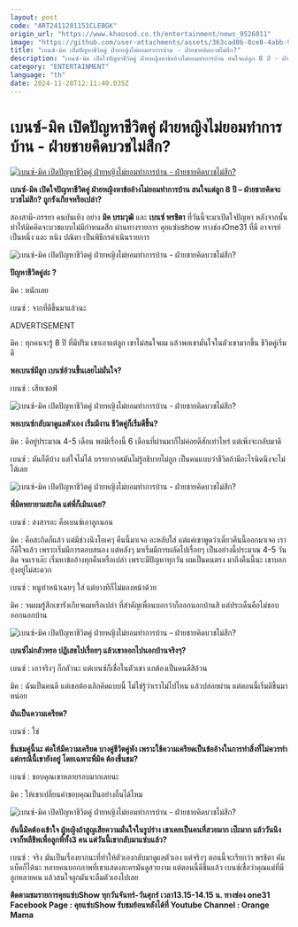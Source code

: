 ```yaml
---
layout: post
code: "ART2411281151CLEBGK"
origin_url: "https://www.khaosod.co.th/entertainment/news_9526011"
image: "https://github.com/user-attachments/assets/363cad8b-8ce8-4abb-9c66-d60158eede33"
title: "เบนซ์-มิค เปิดปัญหาชีวิตคู่ ฝ่ายหญิงไม่ยอมทำการบ้าน - ฝ่ายชายคิดบวชไม่สึก?"
description: "เบนซ์-มิค เปิดใจปัญหาชีวิตคู่ ฝ่ายหญิงหาข้ออ้างไม่ยอมทำการบ้าน สนใจแต่ลูก 8 ปี - ฝ่ายชายคิดจะบวชไม่สึก? ถูกรังเกียจหรือเปล่า?"
category: "ENTERTAINMENT"
language: "th"
date: 2024-11-28T12:11:40.035Z
---
```


# เบนซ์-มิค เปิดปัญหาชีวิตคู่ ฝ่ายหญิงไม่ยอมทำการบ้าน - ฝ่ายชายคิดบวชไม่สึก?

[![เบนซ์-มิค เปิดปัญหาชีวิตคู่ ฝ่ายหญิงไม่ยอมทำการบ้าน - ฝ่ายชายคิดบวชไม่สึก?](https://www.khaosod.co.th/wpapp/uploads/2024/11/mic_ben_281167-1.jpg "เบนซ์-มิค เปิดปัญหาชีวิตคู่ ฝ่ายหญิงไม่ยอมทำการบ้าน - ฝ่ายชายคิดบวชไม่สึก?")](https://www.khaosod.co.th/wpapp/uploads/2024/11/mic_ben_281167-1.jpg)

**เบนซ์-มิค เปิดใจปัญหาชีวิตคู่ ฝ่ายหญิงหาข้ออ้างไม่ยอมทำการบ้าน สนใจแต่ลูก 8 ปี – ฝ่ายชายคิดจะบวชไม่สึก? ถูกรังเกียจหรือเปล่า?**

สองสามี-ภรรยา คนบันเทิง อย่าง **มิค บรมวุฒิ** และ **เบนซ์ พรชิตา** ที่วันนี้จะมาเปิดใจปัญหา หลังจากนั้นทำให้มิคคิดจะบวชแบบไม่มีกำหนดสึก ผ่านทางรายการ คุยแซ่บshow ทางช่องOne31 ที่มี อาจารย์เป็นหนึ่ง และ หนิง ปณิตา เป็นพิธีกรดำเนินรายการ

![ เบนซ์-มิค เปิดปัญหาชีวิตคู่ ฝ่ายหญิงไม่ยอมทำการบ้าน - ฝ่ายชายคิดบวชไม่สึก?](https://www.khaosod.co.th/wpapp/uploads/2024/11/mic_ben_281167-7.jpg)

**ปัญหาชีวิตคู่ล่ะ ?**

มิค : หนักเลย

เบนซ์ : จากที่ดีขึ้นมาแล้วนะ

ADVERTISEMENT

มิค : ทุกคนจะรู้ 8 ปี ที่มีปริม เขาเอาแต่ลูก เขาไม่สนใจผม แล้วพอเขามั่นใจในตัวเขามากขึ้น ชีวิตคู่เริ่มดี

**พอเบนซ์มีลูก เบนซ์อ้วนขึ้นเลยไม่มั่นใจ?**

เบนซ์ : เสียเซลฟ์

![ เบนซ์-มิค เปิดปัญหาชีวิตคู่ ฝ่ายหญิงไม่ยอมทำการบ้าน - ฝ่ายชายคิดบวชไม่สึก?](https://www.khaosod.co.th/wpapp/uploads/2024/11/mic_ben_281167-4.jpg)

**พอเบนซ์กลับมาดูแลตัวเอง เริ่มมีงาน ชีวิตคู่ก็เริ่มดีขึ้น?**

มิค : ดีอยู่ประมาณ 4-5 เดือน พอมีเรื่องนี้ 6 เดือนที่ผ่านมาก็ไม่ค่อยดีสักเท่าไหร่ แต่เพิ่งจะกลับมาดี

เบนซ์ : มันก็ดีบ้าง แต่ใจไม่ได้ บรรยากาศมันไม่รู้อธิบายไม่ถูก เป็นคนแบบว่าชีวิตถ้ามีอะไรนิดนึงจะไม่ได้เลย

![ เบนซ์-มิค เปิดปัญหาชีวิตคู่ ฝ่ายหญิงไม่ยอมทำการบ้าน - ฝ่ายชายคิดบวชไม่สึก?](https://www.khaosod.co.th/wpapp/uploads/2024/11/mic_ben_281167-8.jpg)

**พี่มิคพยายามสะกิด แต่พี่ก็เมินเฉย?**

เบนซ์ : สงสารอะ คือเบนซ์เอาลูกนอน

มิค : คือสะกิดก็แล้ว แต่มีช่วงนึงโอเคๆ คืนนี้มาเจอ อะหลับใส่ แต่แค่เขาพูดว่าเดี๋ยวคืนนี้ออกมาเจอ เราก็ดีใจแล้ว เพราะเริ่มมีการตอบสนอง แต่หลังๆ มาเริ่มมีการผลัดไปเรื่อยๆ เป็นอย่างนี้ประมาณ 4-5 วันติด จนเราเอ๊ะ เริ่มหาข้ออ้างทุกคืนหรือเปล่า เพราะมีปัญหาทุกวัน ผมเป็นคนตรง มาถึงคืนนี้นะ เขาบอกยุ่งอยู่ไม่สะดวก

เบนซ์ : หนูทำหน้าเฉยๆ ใส่ แต่บางทีก็ไม่มองหน้าด้วย

มิค : จนผมรู้สึกเขารังเกียจผมหรือเปล่า ที่สำคัญเพื่อนบอกว่าก็ออกนอกบ้านสิ แต่ประเด็นคือไม่ชอบออกนอกบ้าน

![ เบนซ์-มิค เปิดปัญหาชีวิตคู่ ฝ่ายหญิงไม่ยอมทำการบ้าน - ฝ่ายชายคิดบวชไม่สึก?](https://www.khaosod.co.th/wpapp/uploads/2024/11/mic_ben_281167-5.jpg)

**เบนซ์ไม่กลัวหรอ ปฏิเสธไปเรื่อยๆ แล้วเขาออกไปนอกบ้านจริงๆ?**

เบนซ์ : เอาจริงๆ ก็กลัวนะ แต่เบนซ์ก็เชื่อในตัวเขา แกต้องเป็นคนดีสิอ้วน

มิค : ฉันเป็นคนดี แต่เธอต้องเลิกคิดแบบนี้ ไม่ใช่รู้ว่าเราไม่ไปไหน แล้วปล่อยผ่าน แต่ตอนนี้เริ่มดีขึ้นมาหน่อย

**มันเป็นความเครียด?**

เบนซ์ : ใช่

**ชื่นชมคู่นี้นะ ต่อให้มีความเครียด บางคู่ชีวิตคู่พัง เพราะใช้ความเครียดเป็นข้ออ้างในการทำสิ่งที่ไม่ควรทำ แต่กรณีนี้เขายังอยู่ โดยเฉพาะพี่มิค ต้องชื่นชม?**

เบนซ์ : ขอบคุณเขาหลายรอบมากเลยนะ

มิค : ให้เขาเปลี่ยนคำขอบคุณเป็นอย่างอื่นได้ไหม

![ เบนซ์-มิค เปิดปัญหาชีวิตคู่ ฝ่ายหญิงไม่ยอมทำการบ้าน - ฝ่ายชายคิดบวชไม่สึก?](https://www.khaosod.co.th/wpapp/uploads/2024/11/mic_ben_281167-6.jpg)

**อันนี้มิคต้องเข้าใจ ผู้หญิงถ้าสูญเสียความมั่นใจในรูปร่าง เขาเคยเป็นคนที่สวยมาก เป๊ะมาก แล้ววันนึงเจาก็พลีชีพเพื่อลูกพี่ทั้ง3 คน แต่วันนี้เขากลับมาแซ่บแล้ว?**

เบนซ์ : จริง มันเป็นเรื่องยากนะที่ทำให้ตัวเองกลับมาดูแลตัวเอง แต่จริงๆ ตอนนี้จะเรียกว่า พรชิตา คัมแบ็คก็ได้นะ หลายคนบอกภาพที่เขาแสดงละครมันดูสวยงาม แต่ตอนนี้ดีขึ้นแล้ว เบนซ์เชื่อว่าคุณแม่ที่มีลูกหลายคน แล้วสนใจลูกมันจะลืมตัวเองไปเลย

**ติดตามชมรายการคุยแซ่บShow ทุกวันจันทร์-วันศุกร์ เวลา13.15-14.15 น. ทางช่อง one31 Facebook Page : คุยแซ่บShow รับชมย้อนหลังได้ที่ Youtube Channel : Orange Mama**